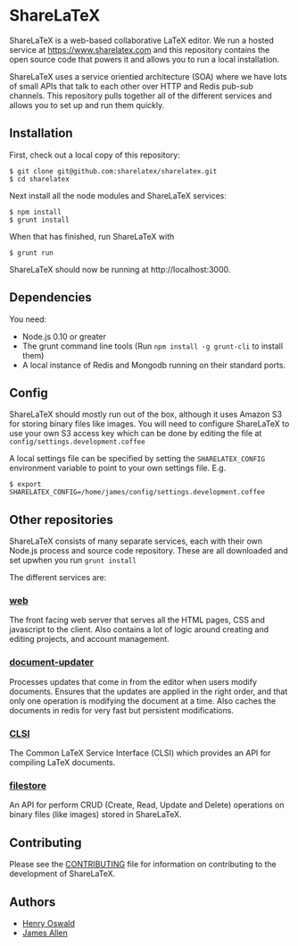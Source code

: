 ShareLaTeX
==========

ShareLaTeX is a web-based collaborative LaTeX editor. We run a hosted service at
https://www.sharelatex.com and this repository contains the open source code that
powers it and allows you to run a local installation.

ShareLaTeX uses a service orientied architecture (SOA) where we have lots of small
APIs that talk to each other over HTTP and Redis pub-sub channels. This repository
pulls together all of the different services and allows you to set up and run
them quickly.

Installation
------------

First, check out a local copy of this repository:

	$ git clone git@github.com:sharelatex/sharelatex.git
	$ cd sharelatex

Next install all the node modules and ShareLaTeX services:

	$ npm install
	$ grunt install

When that has finished, run ShareLaTeX with

	$ grunt run

ShareLaTeX should now be running at http://localhost:3000.

Dependencies
------------

You need:

* Node.js 0.10 or greater
* The grunt command line tools (Run `npm install -g grunt-cli` to install them)
* A local instance of Redis and Mongodb running on their standard ports.

Config
------

ShareLaTeX should mostly run out of the box, although it uses Amazon S3 for storing binary
files like images. You will need to configure ShareLaTeX to use your own S3 access key
which can be done by editing the file at `config/settings.development.coffee`

A local settings file can be specified by setting the `SHARELATEX_CONFIG` environment variable
to point to your own settings file. E.g.

	$ export SHARELATEX_CONFIG=/home/james/config/settings.development.coffee

Other repositories
------------------

ShareLaTeX consists of many separate services, each with their own Node.js process
and source code repository. These are all downloaded and set upwhen you run
`grunt install`

The different services are:

### [web](https://github.com/sharelatex/web-sharelatex)

The front facing web server that serves all the HTML pages, CSS and javascript
to the client. Also contains a lot of logic around creating and editing
projects, and account management.

### [document-updater](https://github.com/sharelatex/document-updater-sharelatex)

Processes updates that come in from the editor when users modify documents. Ensures that
the updates are applied in the right order, and that only one operation is modifying
the document at a time. Also caches the documents in redis for very fast but persistent
modifications.

### [CLSI](https://github.com/sharelatex/clsi-sharelatex)

The Common LaTeX Service Interface (CLSI) which provides an API for compiling LaTeX 
documents.

### [filestore](https://github.com/sharelatex/filestore-sharelatex)

An API for perform CRUD (Create, Read, Update and Delete) operations on binary files
(like images) stored in ShareLaTeX.

Contributing
------------

Please see the [CONTRIBUTING](https://github.com/sharelatex/sharelatex/blob/master/CONTRIBUTING.md) file for information on contributing to the development of ShareLaTeX.

Authors
---

- [Henry Oswald](http://twitter.com/henryoswald)
- [James Allen](http://twitter.com/thejpallen)
